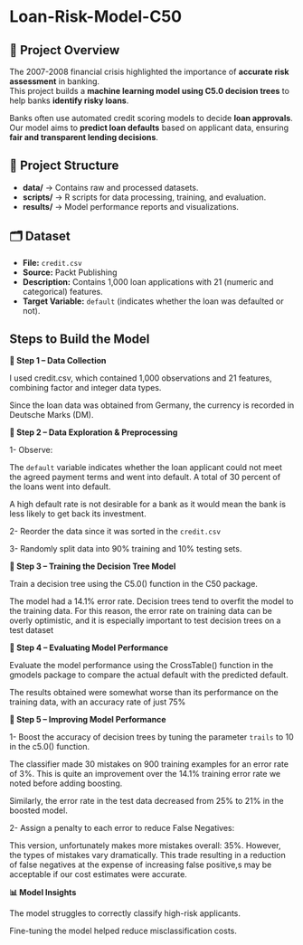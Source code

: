 # Loan-Risk-Model-C50

## 📌 Project Overview
The 2007-2008 financial crisis highlighted the importance of **accurate risk assessment** in banking.  
This project builds a **machine learning model using C5.0 decision trees** to help banks **identify risky loans**.  

Banks often use automated credit scoring models to decide **loan approvals**.  
Our model aims to **predict loan defaults** based on applicant data, ensuring **fair and transparent lending decisions**.  

## 📂 Project Structure
- **data/** → Contains raw and processed datasets.  
- **scripts/** → R scripts for data processing, training, and evaluation.  
- **results/** → Model performance reports and visualizations.  

## 🗂️ Dataset
- **File:** `credit.csv`
- **Source:** Packt Publishing
- **Description:** Contains 1,000 loan applications with 21 (numeric and categorical) features.  
- **Target Variable:** `default` (indicates whether the loan was defaulted or not).  

## Steps to Build the Model
**📌 Step 1 – Data Collection**

I used credit.csv, which contained 1,000 observations and 21 features, combining factor and integer data types.

Since the loan data was obtained from Germany, the currency is recorded in Deutsche Marks (DM).

**📌 Step 2 – Data Exploration & Preprocessing**

1- Observe:

The `default` variable indicates whether the loan applicant could not meet the agreed payment terms and went into default. A total of 30 percent of the loans went into default.

A high default rate is not desirable for a bank as it would mean the bank is less likely to get back its investment. 

2- Reorder the data since it was sorted in the `credit.csv`

3- Randomly split data into 90% training and 10% testing sets.

**📌 Step 3 – Training the Decision Tree Model**

Train a decision tree using the C5.0() function in the C50 package.

The model had a 14.1% error rate. Decision trees tend to overfit the model to the training data. For this reason, the error rate on training data can be overly optimistic, and it is especially important to test decision trees on a test dataset

**📌 Step 4 – Evaluating Model Performance**

Evaluate the model performance using the CrossTable() function in the gmodels package to compare the actual default with the predicted default.

The results obtained were somewhat worse than its performance on the training data, with an accuracy rate of just 75%

**📌 Step 5 – Improving Model Performance**

1- Boost the accuracy of decision trees by tuning the parameter `trails` to 10 in the c5.0() function.

The classifier made 30 mistakes on 900 training examples for an error rate of 3%. This is quite an improvement over the 14.1% training error rate we noted before adding boosting.

Similarly, the error rate in the test data decreased from 25% to 21% in the boosted model.

2- Assign a penalty to each error to reduce False Negatives:

This version, unfortunately makes more mistakes overall: 35%. However, the types of mistakes vary dramatically.  This trade resulting in a reduction of false negatives at the expense of increasing false positive,s may be acceptable if our cost estimates were accurate.

**📊 Model Insights**

The model struggles to correctly classify high-risk applicants.

Fine-tuning the model helped reduce misclassification costs.

